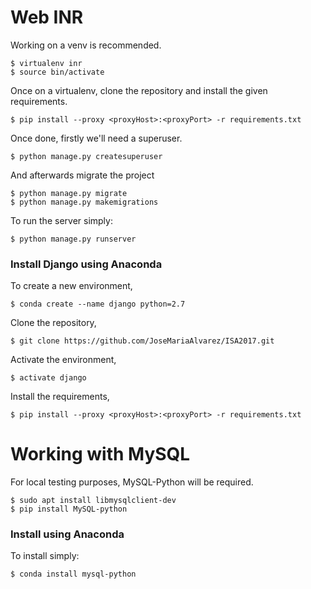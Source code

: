# Web INR

Working on a venv is recommended.
```
$ virtualenv inr
$ source bin/activate
```
Once on a virtualenv, clone the repository and install the given requirements.
```
$ pip install --proxy <proxyHost>:<proxyPort> -r requirements.txt
```
Once done, firstly we'll need a superuser.
```
$ python manage.py createsuperuser
```
And afterwards migrate the project
```
$ python manage.py migrate
$ python manage.py makemigrations
```
To run the server simply:
```
$ python manage.py runserver
```

### Install Django using Anaconda

To create a new environment,
```
$ conda create --name django python=2.7
```
Clone the repository,
```
$ git clone https://github.com/JoseMariaAlvarez/ISA2017.git
```
Activate the environment,
```
$ activate django
```
Install the requirements,
```
$ pip install --proxy <proxyHost>:<proxyPort> -r requirements.txt
```

# Working with MySQL

For local testing purposes, MySQL-Python will be required.

```
$ sudo apt install libmysqlclient-dev
$ pip install MySQL-python
```

### Install using Anaconda

To install simply:
```
$ conda install mysql-python
```

